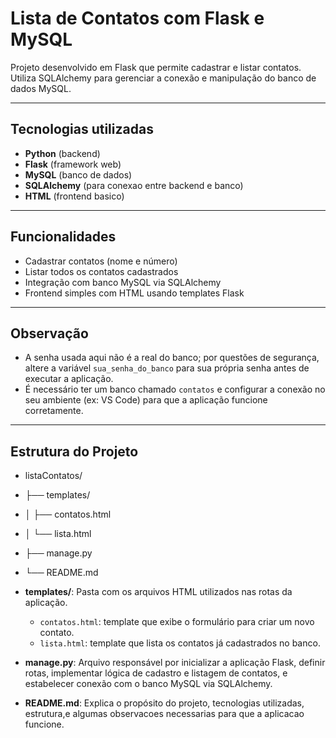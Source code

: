 # Lista de Contatos com Flask e MySQL

Projeto desenvolvido em Flask que permite cadastrar e listar contatos.  
Utiliza SQLAlchemy para gerenciar a conexão e manipulação do banco de dados MySQL.

---

## Tecnologias utilizadas

- **Python** (backend)  
- **Flask** (framework web)  
- **MySQL** (banco de dados)  
- **SQLAlchemy** (para conexao entre backend e banco)
- **HTML** (frontend basico)

---

## Funcionalidades

- Cadastrar contatos (nome e número)  
- Listar todos os contatos cadastrados  
- Integração com banco MySQL via SQLAlchemy  
- Frontend simples com HTML usando templates Flask

---

## Observação

- A senha usada aqui não é a real do banco; por questões de segurança, altere a variável `sua_senha_do_banco` para sua própria senha antes de executar a aplicação.  
- É necessário ter um banco chamado `contatos` e configurar a conexão no seu ambiente (ex: VS Code) para que a aplicação funcione corretamente.

---

## Estrutura do Projeto

- listaContatos/
- ├── templates/
- │ ├── contatos.html 
- │ └── lista.html 
- ├── manage.py 
- └── README.md 

- **templates/**: Pasta com os arquivos HTML utilizados nas rotas da aplicação.  
  - `contatos.html`: template que exibe o formulário para criar um novo contato.  
  - `lista.html`: template que lista os contatos já cadastrados no banco.

- **manage.py**: Arquivo responsável por inicializar a aplicação Flask, definir rotas, implementar lógica de cadastro e listagem de contatos, e estabelecer conexão com o banco MySQL via SQLAlchemy.

- **README.md**: Explica o propósito do projeto, tecnologias utilizadas, estrutura,e algumas observacoes necessarias para que a aplicacao funcione.


